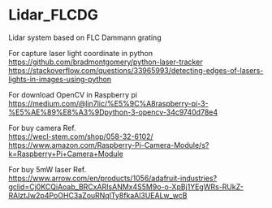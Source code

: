 # Lidar_FLCDG
Lidar system based on FLC Dammann grating

For capture laser light coordinate in python \
https://github.com/bradmontgomery/python-laser-tracker \
https://stackoverflow.com/questions/33965993/detecting-edges-of-lasers-lights-in-images-using-python

For download OpenCV in Raspberry pi \
https://medium.com/@lin7lic/%E5%9C%A8raspberry-pi-3-%E5%AE%89%E8%A3%9Dpython-3-opencv-34c9740d78e4

For buy camera Ref. \
https://wecl-stem.com/shop/058-32-6102/ \
https://www.amazon.com/Raspberry-Pi-Camera-Module/s?k=Raspberry+Pi+Camera+Module

For buy 5mW laser Ref. \
https://www.arrow.com/en/products/1056/adafruit-industries?gclid=Cj0KCQiAoab_BRCxARIsANMx4S5M9o-o-XpBj1YEgWRs-RUkZ-RAlztJw2p4PoOHC3aZouRNqlTy8fkaAl3UEALw_wcB
